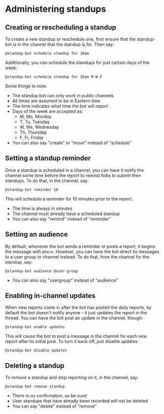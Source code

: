 # Administering standups

## Creating or rescheduling a standup

To create a new standup or reschedule one, first ensure that the standup-bot is in the channel that the standup is for.  Then say:

`@standup-bot schedule standup for 10am`

Additionally, you can schedule the standups for just certain days of the week:

`@standup-bot schedule standup for 10am M W F`

Some things to note:

- The standup bot can only work in public channels
- All times are assumed to be in Eastern time
- The time indicates what time the bot will report
- Days of the week are accepted as:
  - M, Mo, Monday
  - T, Tu, Tuesday
  - W, We, Wednesday
  - Th, Thursday
  - F, Fr, Friday
- You can also say "create" or "move" instead of "schedule"

## Setting a standup reminder

Once a standup is scheduled in a channel, you can have it notify the channel some time before the report to remind folks to submit their standups.  To do that, in the channel, say:

`@standup-bot reminder 10`

This will schedule a reminder for 10 minutes prior to the report.

- The time is always in minutes
- The channel must already have a scheduled standup
- You can also say "remind" instead of "reminder"

## Setting an audience

By default, whenever the bot sends a reminder or posts a report, it begins the message with `@here`.  However, you can have the bot direct its messages to a user group or channel instead.  To do that, from the channel for the standup, say:

`@standup-bot audience @user-group`

- You can also say "usergroup" instead of "audience"

## Enabling in-channel updates

When new reports come in after the bot has posted the daily reports, by default the bot doesn't notify anyone - it just updates the report in the thread.  You can have the bot post an update in the channel, though:

`@standup-bot enable updates`

This will cause the bot to post a message in the channel for each new report after its initial post.  To turn it back off, just disable updates:

`@standup-bot disable updates`

## Deleting a standup

To remove a standup and stop reporting on it, in the channel, say:

`@standup-bot remove standup`

- There is no confirmation, so be sure!
- User standups that have already been recorded will not be deleted
- You can say "delete" instead of "remove"
